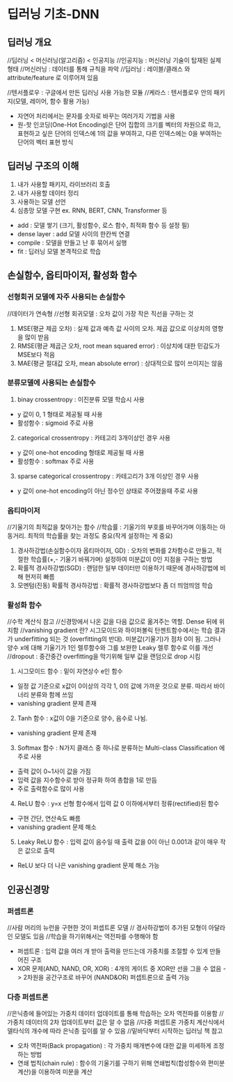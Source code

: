 # 딥러닝 기초-DNN

## 딥러닝 개요
//딥러닝 < 머신러닝(알고리즘) < 인공지능
//인공지능 : 머신러닝 기술이 탑재된 실제 형태
//머신러닝 : 데이터를 통해 규칙을 파악
//딥러닝 : 레이블/클래스 와 attribute/feature 로 이루어져 있음

//텐서플로우 : 구글에서 만든 딥러닝 사용 가능한 모듈
//케라스 : 텐서플로우 안의 패키지(모델, 레이어, 함수 활용 가능)

- 자연어 처리에서는 문자를 숫자로 바꾸는 여러가지 기법을 사용
- 원-핫 인코딩(One-Hot Encoding)은 단어 집합의 크기를 벡터의 차원으로 하고, 표현하고 싶은 단어의 인덱스에 1의 값을 부여하고, 다른 인덱스에는 0을 부여하는 단어의 벡터 표현 방식



## 딥러닝 구조의 이해
1) 내가 사용할 패키지, 라이브러리 호출
2) 내가 사용할 데이터 정리
3) 사용하는 모델 선언
4) 심층망 모델 구현 ex. RNN, BERT, CNN, Transformer 등
- add : 모델 쌓기 (크기, 활성함수, 로스 함수, 최적화 함수 등 설정 필)
- dense layer : add 모델 사이의 한칸씩 연결
- compile : 모델을 만들고 난 후 묶어서 실행
- fit : 딥러닝 모델 본격적으로 학습



## 손실함수, 옵티마이저, 활성화 함수
### 선형회귀 모델에 자주 사용되는 손실함수
//데이터가 연속형
//선형 회귀모델 : 오차 값이 가장 작은 직선을 구하는 것
1) MSE(평균 제곱 오차)  : 실제 값과 예측 값 사이의 오차. 제곱 값으로 이상치의 영향을 많이 받음
2) RMSE(평균 제곱근 오차, root mean squared error) : 이상치에 대한 민감도가 MSE보다 적음
3) MAE(평균 절대값 오차, mean absolute error) : 상대적으로 많이 쓰이지는 않음

### 분류모델에 사용되는 손실함수
1) binay crossentropy : 이진분류 모델 학습시 사용
- y 값이 0, 1 형태로 제공될 때 사용
- 활성함수 : sigmoid 주로 사용
2) categorical crossentropy : 카테고리 3개이상인 경우 사용
- y 값이 one-hot encoding 형태로 제공될 때 사용
- 활성함수 : softmax 주로 사용
3) sparse categorical crossentropy : 카테고리가 3개 이상인 경우 사용
- y 값이 one-hot encoding이 아닌 정수인 상태로 주어졌을때 주로 사용

### 옵티마이저
//기울기의 최적값을 찾아가는 함수
//학습률 : 기울기의 부호를 바꾸어가며 이동하는 아동거리. 최적의 학습률을 찾는 과정도 중요(작게 설정하는 게 중요)
1) 경사하강법(손실함수이자 옵티마이저, GD) : 오차의 변화를 2차함수로 만들고, 적절한 학습률(+,- 기울기 바꿔가며) 설정하여 미분값이 0인 지점을 구하는 방법
2) 확률적 경사하강법(SGD) : 랜덤한 일부 데이터만 이용하기 때문에 경사하강법에 비해 현저히 빠름 
3) 모멘텀(진동) 확률적 경사하강법 : 확률적 경사하강법보다 좀 더 띄엄띄엄 학습

### 활성화 함수
//수학 계산식 참고
//신경망에서 나온 값을 다음 값으로 옮겨주는 역할. Dense 뒤에 위치함
//vanishing gradient 란? 시그모이드와 하이퍼볼릭 탄젠트함수에서는 학습 결과가 underfitting 되는 것 (overfitting의 반대). 미분값(기울기)가 점차 0이 됨. 그러나 양수 x에 대해 기울기가 1인 렐루함수와 그를 보완한 Leaky 렐루 함수로 이를 개선
//dropout : 중간중간 overfitting을 막기위해 일부 값을 랜덤으로 drop 시킴
1) 시그모이드 함수 : 밑이 자연상수 e인 함수 
 - 일정 값 기준으로 x값이 0이상의 각각 1, 0의 값에 가까운 것으로 분류. 따라서 바이너리 분류와 함께 쓰임
- vanishing gradient 문제 존재
2) Tanh 함수 : x값이 0을 기준으로 양수, 음수로 나뉨.
- vanishing gradient 문제 존재
3) Softmax 함수 : N가지 클래스 중 하나로 분류하는 Multi-class Classification 에 주로 사용
- 출력 값이 0~1사이 값을 가짐
- 입력 값을 지수함수로 받아 정규화 하여 총합을 1로 만듬 
- 주로 출력함수로 많이 사용
4) ReLU 함수 : y=x 선형 함수에서 입력 값 0 이하에서부터 정류(rectified)된 함수
- 구현 간단, 연산속도 빠름
- vanishing gradient 문제 해소
5) Leaky ReLU 함수 : 입력 값이 음수일 때 출력 값을 0이 아닌 0.001과 같이 매우 작은 값으로 출력
- ReLU 보다 더 나은 vanishing gradient 문제 해소 가능



## 인공신경망
### 퍼셉트론
//사람 머리의 뉴런을 구현한 것이 퍼셉트론 모델
// 경사하강법이 추가된 모형이 아달라인 모델도 있음
//학습을 하기위해서는 역전파를 수행해야 함
- 퍼셉트론 : 입력 값을 여러 개 받아 출력을 만드는데 가중치를 조절할 수 있게 만들어진 구조
- XOR 문제(AND, NAND, OR, XOR) : 4개의 게이트 중 XOR만 선을 그을 수 없음 -> 2차원을 공간구조로 바꾸어 (NAND&OR) 퍼셉트론으로 출력 가능

### 다층 퍼셉트론
//은닉층에 들어있는 가중치 데이터 업데이트를 통해 학습하는 오차 역전파를 이용함 
//가중치 데이터의 2차 업데이트부터 값은 알 수 없음
//다중 퍼셉트론 가중치 계산식에서 델타식의 개수에 따라 은닉층 깊이를 알 수 있음
//밑바닥부터 시작하는 딥러닝 책 참고
- 오차 역전파(Back propagation) : 각 가중치 매개변수에 대한 값을 미세하게 조정하는 방법
- 연쇄 법칙(chain rule) : 함수의 기울기를 구하기 위해 연쇄법칙(합성함수와 편미분 계산)을 이용하여 미분을 계산


 
